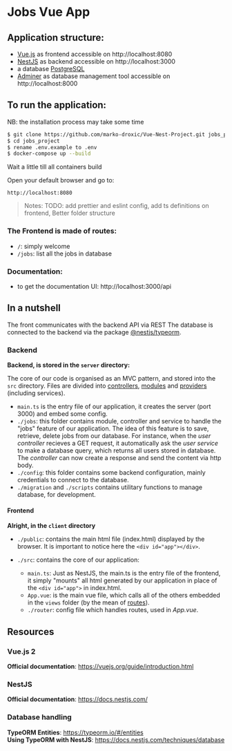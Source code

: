 # Jobs Vue App


## Application structure:

- [Vue.js](https://vuejs.org/guide/introduction.html) as frontend accessible on http://localhost:8080
- [NestJS](https://docs.nestjs.com/) as backend accessible on http://localhost:3000
- a database [PostgreSQL](https://www.postgresql.org/docs/13/index.html)
- [Adminer](https://www.adminer.org/en/) as database management tool accessible on http://localhost:8000


## To run the application:

NB: the installation process may take some time

```sh
$ git clone https://github.com/marko-droxic/Vue-Nest-Project.git jobs_project
$ cd jobs_project
$ rename .env.example to .env
$ docker-compose up --build
```

Wait a little till all containers build 

Open your default browser and go to:

```
http://localhost:8080
```

> Notes:
> TODO: add prettier and eslint config, add ts definitions on frontend, Better folder structure


### The Frontend  is made of routes:

- `/`: simply welcome
- `/jobs`: list all the jobs  in database

### Documentation:

- to get the documentation UI: http://localhost:3000/api

## In a nutshell

The front communicates with the backend API via REST
The database is connected to the backend via the package [@nestjs/typeorm](https://docs.nestjs.com/techniques/database).

### Backend

**Backend, is stored in the `server` directory:**

The core of our code is organised as an MVC pattern, and stored into the `src` directory. Files are divided into [controllers](https://docs.nestjs.com/controllers), [modules](https://docs.nestjs.com/modules) and [providers](https://docs.nestjs.com/providers) (including services).

- `main.ts` is the entry file of our application, it creates the server (port 3000) and embed some config.
- `./jobs`: this folder contains module, controller and service to handle the "jobs" feature of our application. The idea of this feature is to save, retrieve, delete jobs from our database. For instance, when the _user controller_ recieves a GET request, it automatically ask the _user service_ to make a database query, which returns all users stored in database. The _controller_ can now create a response and send the content via http body.
- `./config`: this folder contains some backend configuration, mainly credentials to connect to the database.
- `./migration` and `./scripts` contains utilitary functions to manage database, for development.

#### Frontend

**Alright, in the `client` directory**

- `./public`: contains the main html file (index.html) displayed by the browser. It is important to notice here the `<div id="app"></div>`.

- `./src`: contains the core of our application:

    - `main.ts`: Just as NestJS, the main.ts is the entry file of the frontend, it simply "mounts" all html generated by our application in place of the `<div id="app">` in index.html.
    - `App.vue`: is the main vue file, which calls all of the others embedded in the `views` folder (by the mean of [routes](vhttps://v3.vuejs.org/guide/routing.html#official-router)).
    - `./router`: config file which handles routes, used in _App.vue_.


## Resources

### Vue.js 2

**Official documentation**: https://vuejs.org/guide/introduction.html  

### NestJS

**Official documentation**: https://docs.nestjs.com/

### Database handling

**TypeORM Entities**: https://typeorm.io/#/entities  
**Using TypeORM with NestJS**: https://docs.nestjs.com/techniques/database


